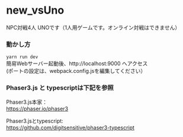 # new_vsUno
NPC対戦4人 UNOです（1人用ゲームです。オンライン対戦はできません）

### 動かし方  
`yarn run dev`  
簡易Webサーバー起動後、http://localhost:9000 へアクセス  
(ポートの設定は、webpack.config.jsを編集してください）
  
### Phaser3.js と typescriptは下記を参照  
Phaser3.js本家：  
https://phaser.io/phaser3
  
Phaser3.jsとtypescript:  
https://github.com/digitsensitive/phaser3-typescript

